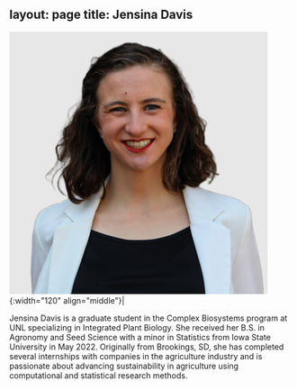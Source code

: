 layout: page
title: Jensina Davis
---

![Jensina Davis](/images/People_Images/Jensina.png){:width="120" align="middle"}|

Jensina Davis is a graduate student in the Complex Biosystems program at UNL specializing in Integrated Plant Biology. She received her B.S. in Agronomy and Seed Science with a minor in Statistics from Iowa State University in May 2022. Originally from Brookings, SD, she has completed several internships with companies in the agriculture industry and is passionate about advancing sustainability in agriculture using computational and statistical research methods.
